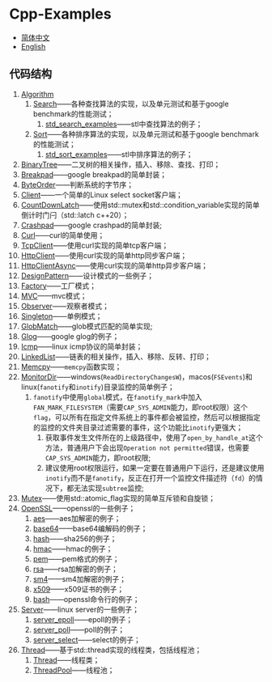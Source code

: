 # Cpp-Examples

- [简体中文](README.md)
- [English](README.en.md)

## 代码结构

1. [Algorithm](/Algorithm/)
   1. [Search](/Algorithm/Search/search.hpp)——各种查找算法的实现，以及单元测试和基于google benchmark的性能测试；
      1. [std_search_examples](/Algorithm/Search/std_search_examples.cc)——stl中查找算法的例子；
   2. [Sort](/Algorithm/Sort/sort.hpp)——各种排序算法的实现，以及单元测试和基于google benchmark的性能测试；
      1. [std_sort_examples](/Algorithm/Sort/std_sort_examples.cc)——stl中排序算法的例子；
2. [BinaryTree](/BinaryTree/binarytree.hpp)——二叉树的相关操作，插入、移除、查找、打印；
3. [Breakpad](/Breakpad/breakpad.hpp)——google breakpad的简单封装；
4. [ByteOrder](/ByteOrder/byteorder.hpp)——判断系统的字节序；
5. [Client](/Client/client.cpp)——一个简单的Linux select socket客户端；
6. [CountDownLatch](/CountDownLatch/countdownlatch.hpp)——使用std::mutex和std::condition_variable实现的简单倒计时门闩（std::latch c++20）；
7. [Crashpad](/Crashpad/crashpad.hpp)——google crashpad的简单封装;
8. [Curl](/Curl/)——curl的简单使用；
9. [TcpClient](/Curl/tcpclient.hpp)——使用curl实现的简单tcp客户端；
10. [HttpClient](/Curl/httpclient.hpp)——使用curl实现的简单http同步客户端；
11. [HttpClientAsync](/Curl/httpclient_async.hpp)——使用curl实现的简单http异步客户端；
12. [DesignPattern](/DesignPattern)——设计模式的一些例子；
13. [Factory](/DesignPattern/Factory/factory.hpp)——工厂模式；
14. [MVC](/DesignPattern/MVC/model.hpp)——mvc模式；
15. [Observer](/DesignPattern/Observer/observer.hpp)——观察者模式；
16. [Singleton](/DesignPattern/Singleton/singleton.hpp)——单例模式；
17. [GlobMatch](/GlobMatch/globmatcher.hpp)——glob模式匹配的简单实现;
18. [Glog](/Glog/main.cc)——google glog的例子；
19. [Icmp](/Icmp/icmp.hpp)——linux icmp协议的简单封装；
20. [LinkedList](/LinkedList/linkedlist.hpp)——链表的相关操作，插入、移除、反转、打印；
21. [Memcpy](/Memcpy/memcpy.hpp)——`memcpy`函数实现；
22. [MonitorDir](/MonitorDir/monitordir.hpp)——windows(`ReadDirectoryChangesW`)，macos(`FSEvents`)和linux(`fanotify`和`inotify`)目录监控的简单例子；
    1. `fanotify`中使用`global`模式，在`fanotify_mark`中加入`FAN_MARK_FILESYSTEM`（需要`CAP_SYS_ADMIN`能力，即root权限）这个`flag`，可以所有在指定文件系统上的事件都会被监控，然后可以根据指定的监控的文件夹目录过滤需要的事件，这个功能比`inotify`更强大；
       1. 获取事件发生文件所在的上级路径中，使用了`open_by_handle_at`这个方法，普通用户下会出现`Operation not permitted`错误，也需要`CAP_SYS_ADMIN`能力，即root权限;
       2. 建议使用root权限运行，如果一定要在普通用户下运行，还是建议使用`inotify`而不是`fanotify`，反正在打开一个监控文件描述符（`fd`）的情况下，都无法实现`subtree`监控;
23. [Mutex](/Mutex/mutex.hpp)——使用std::atomic_flag实现的简单互斥锁和自旋锁；
24. [OpenSSL](/OpenSSL)——openssl的一些例子；
    1. [aes](/OpenSSL/openssl_aes.cc)——aes加解密的例子；
    2. [base64](/OpenSSL/openssl_base64.cc)——base64编解码的例子；
    3. [hash](/OpenSSL/openssl_hash.cc)——sha256的例子；
    4. [hmac](/OpenSSL/openssl_hmac.cc)——hmac的例子；
    5. [pem](/OpenSSL/openssl_pem.cc)——pem格式的例子；
    6. [rsa](/OpenSSL/openssl_rsa.cc)——rsa加解密的例子；
    7. [sm4](/OpenSSL/openssl_sm4.cc)——sm4加解密的例子；
    8. [x509](/OpenSSL/openssl_x509.cc)——x509证书的例子；
    9. [bash](/OpenSSL/openssl_bash.sh)——openssl命令行的例子；
25. [Server](/Server)——linux server的一些例子；
    1. [server_epoll](/Server/server_epoll.cc)——epoll的例子；
    2. [server_poll](/Server/server_poll.cc)——poll的例子；
    3. [server_select](/Server/server_select.cc)——select的例子；
26. [Thread](/Thread/)——基于std::thread实现的线程类，包括线程池；
    1. [Thread](/Thread/thread.hpp)——线程类；
    2. [ThreadPool](/Thread/threadpool.hpp)——线程池；
